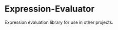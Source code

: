 Expression-Evaluator
====================

Expression evaluation library for use in other projects.
